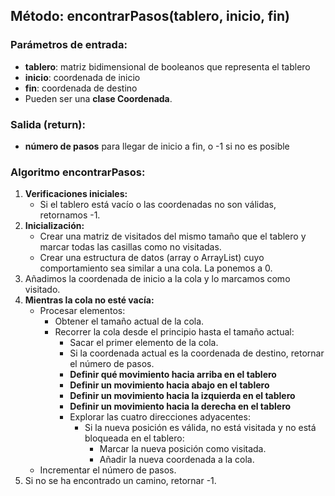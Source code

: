 ## Método: encontrarPasos(tablero, inicio, fin) 

### Parámetros de entrada:

- **tablero**: matriz bidimensional de booleanos que representa el tablero
- **inicio**: coordenada de inicio
- **fin**: coordenada de destino
- Pueden ser una **clase Coordenada**.

### Salida (return):

- **número de pasos** para llegar de inicio a fin, o -1 si no es posible

### Algoritmo encontrarPasos:

1. **Verificaciones iniciales:**
   - Si el tablero está vacío o las coordenadas no son válidas, retornamos -1.
2. **Inicialización:**
   - Crear una matriz de visitados del mismo tamaño que el tablero y marcar todas las casillas como no visitadas.
   - Crear una estructura de datos (array o ArrayList) cuyo comportamiento sea similar a una cola. La ponemos a 0.
3. Añadimos la coordenada de inicio a la cola y lo marcamos como visitado.
4. **Mientras la cola no esté vacía:**
   - Procesar elementos:
     - Obtener el tamaño actual de la cola.
     - Recorrer la cola desde el principio hasta el tamaño actual:
       - Sacar el primer elemento de la cola.
       - Si la coordenada actual es la coordenada de destino, retornar el número de pasos.
       * __Definir qué movimiento hacia arriba en el tablero__
       * __Definir un movimiento hacia abajo en el tablero__
       * __Definir un movimiento hacia la izquierda en el tablero__
       * __Definir un movimiento hacia la derecha en el tablero__
       - Explorar las cuatro direcciones adyacentes:
         - Si la nueva posición es válida, no está visitada y no está bloqueada en el tablero:
           - Marcar la nueva posición como visitada.
           - Añadir la nueva coordenada a la cola.
   - Incrementar el número de pasos.
5. Si no se ha encontrado un camino, retornar -1.
